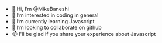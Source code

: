 - 👋 Hi, I’m @MikeBaneshi
- 👀 I’m interested in coding in general
- 🌱 I’m currently learning Javascript
- 💞️ I’m looking to collaborate on github
- 📫 I'll be glad if you share your experience about Javascript

<!---
MikeBaneshi/MikeBaneshi is a ✨ special ✨ repository because its `README.md` (this file) appears on your GitHub profile.
You can click the Preview link to take a look at your changes.
--->
